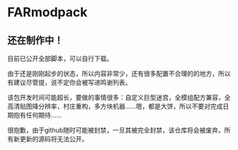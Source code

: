 # FARmodpack
## 还在制作中！
目前已公开全部脚本，可以自行下载。

由于还是刚刚起步的状态，所以内容非常少，还有很多配置不合理的的地方，所以有建议尽管提，说不定你会被写进鸣谢列表。

该包开发时间可能超长，要做的事情很多：自定义巨型迷宫，全模组配方兼容，全高清贴图降分辨率，村庄重构，多方块机器......嗯，都是大饼，所以不要对完成日期抱有任何期待......

很抱歉，由于github随时可能被封禁，一旦其被完全封禁，该仓库将会被废弃，所有新更新的源码将无法公开。